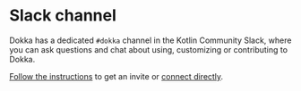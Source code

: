 # Slack channel

Dokka has a dedicated `#dokka` channel in the Kotlin Community Slack, where you can ask questions and chat 
about using, customizing or contributing to Dokka. 

[Follow the instructions](https://surveys.jetbrains.com/s3/kotlin-slack-sign-up)
to get an invite or [connect directly](https://kotlinlang.slack.com). 
